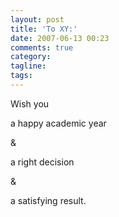 ```yaml
---
layout: post
title: 'To XY:'
date: 2007-06-13 00:23
comments: true
category: 
tagline: 
tags:
---
```

    

Wish you

a happy academic year

&

a right decision

&

a satisfying result.

